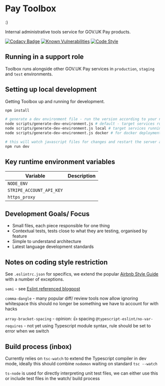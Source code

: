 # Pay Toolbox



:)
 

Internal administrative tools service for GOV.UK Pay products.

[![Codacy Badge](https://api.codacy.com/project/badge/Grade/16fc800bd9904ee38b3540d470d27c23)](https://www.codacy.com/app/govuk-pay/pay-toolbox?utm_source=github.com&amp;utm_medium=referral&amp;utm_content=alphagov/pay-toolbox&amp;utm_campaign=Badge_Grade)
[![Known Vulnerabilities](https://snyk.io//test/github/alphagov/pay-toolbox/badge.svg?targetFile=package.json)](https://snyk.io//test/github/alphagov/pay-toolbox?targetFile=package.json)
[![Code Style](https://badgen.net/badge/eslint/airbnb/ff5a5f?icon=airbnb)](https://github.com/airbnb/javascript)

## Running in a support role

Toolbox runs alongside other GOV.UK Pay services in `production`, `staging` and `test` environments.

## Setting up local development

Getting Toolbox up and running for development.

```bash
npm install

# generate a dev environment file - run the version according to your needs
node scripts/generate-dev-environment.js # default - target services running through SSH tunnel
node scripts/generate-dev-environment.js local # target services running locally on your machine
node scripts/generate-dev-environment.js docker # for docker deployment - talk to external network

# this will watch javascript files for changes and restart the server accordingly
npm run dev
```

## Key runtime environment variables

| Variable                 | Description                               |
| ------------------------ |:----------------------------------------- |
| `NODE_ENV`               |
| `STRIPE_ACCOUNT_API_KEY` |
| `https_proxy`            |

## Development Goals/ Focus

  * Small files, each piece responsible for one thing
  * Contextual tests, tests close to what they are testing, organised by feature
  * Simple to understand architecture
  * Latest language development standards

## Notes on coding style restriction

See `.eslintrc.json` for specifics, we extend the popular
[Airbnb Style Guide](https://github.com/airbnb/javascript) with a number of
exceptions.

`semi` - see [Eslint referenced blogpost](https://blog.izs.me/2010/12/an-open-letter-to-javascript-leaders-regarding)

`comma-dangle` - many popular diff/ review tools now allow ignoring whitespace
this should no longer be something we have to account for with hacks

`array-bracket-spacing` - opinion: :+1: spacing
`@typescript-eslint/no-var-requires` - not yet using Typescript module syntax, rule should be set to error when we switch

## Build process (inbox)

Currently relies on `tsc-watch` to extend the Typescript compiler in dev mode, ideally this should combine `nodemon` waiting on standard `tsc --watch`

`ts-node` is used for directly interpreting unit test files, we can either use this or include test files in the watch/ build process
